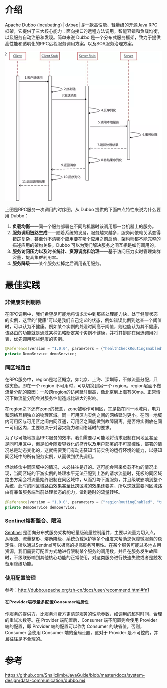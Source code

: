 # 介绍

Apache Dubbo (incubating) |ˈdʌbəʊ| 是一款高性能、轻量级的开源Java RPC 框架，它提供了三大核心能力：面向接口的远程方法调用，智能容错和负载均衡，以及服务自动注册和发现。简单来说 Dubbo 是一个分布式服务框架，致力于提供高性能和透明化的RPC远程服务调用方案，以及SOA服务治理方案。

![dubbo](/img/dubbo.jpeg)

上图是RPC服务一次调用的时序图。从 Dubbo 提供的下面四点特性来说为什么要用 Dubbo：

1. **负载均衡**——同一个服务部署在不同的机器时该调用那一台机器上的服务。
2. **服务调用链路生成**——随着系统的发展，服务越来越多，服务间依赖关系变得错踪复杂，甚至分不清哪个应用要在哪个应用之前启动，架构师都不能完整的描述应用的架构关系。Dubbo 可以为我们解决服务之间互相是如何调用的。
3. **服务访问压力以及时长统计、资源调度和治理**——基于访问压力实时管理集群容量，提高集群利用率。
4. **服务降级**——某个服务挂掉之后调用备用服务。

# 最佳实践

### 非健康实例剔除

在RPC调用中，我们希望尽可能地将请求命中到那些处理能力快、处于健康状态的实例，这里的"健康"可以是我们自己定义的状态，例如错误比例到达某一个阈值时，可以认为不健康。例如某个实例的处理时间高于阈值，则也能认为其不健康。该路由的功能就是通过某种策略断定某个实例不健康，并将其排除在候选调用列表，优先调用那些健康的实例。

```java
@Reference(version = "1.0.0", parameters = {"healthCheckRoutingEnabled", "true"})
private DemoService demoService;
```

### 同区域路由

在RPC服务中，region是地区概念，如北京、上海、深圳等，不做流量分配，只做灾备。即在一个 region 不可用时，可以切换到另一个 region。region层面不做流量分配的原因：一般跨region的访问延时很高，像北京到上海有30ms。正常情况下做流量分配会对服务性能造成比较大的影响。

 在region之下还有zone的概念，zone被称作可用区，其是指在同一地域内，电力和网络互相独立的物理区域。同一可用区内实例之间的网络延时更小。在同一地域内可用区与可用区之间内网互通，可用区之间能做到故障隔离。是否将实例放在同一可用区内，主要取决于对容灾能力和网络延时的要求。

为了尽可能地提高RPC服务的效率，我们需要尽可能地将请求限制在同地区甚至是同可用区中，但是如今随着容器化的盛行以及用户部署的不可掌控性，部署的情况总是动态变化的，这就需要我们有动态获知当前实例的运行环境的能力，以感知同区域中的所有服务实例，从而做到优先调用。

但始终命中同区域中的情况，未必往往是好的。这可能会带来负载不均的情况出现，当同区域的下游实例的处理水平无法匹配到上游的请求流量时，死板的同区域路由方案会将流量始终限制在同区域中，从而打垮下游服务，并且级联影响到整个系统，此时的同区域路由效果甚至比跨区域的效果还要差，所以这就需要同区域路由有兼备服务端当前处理状态的能力，做到适时的流量转移。

```java
@Reference(version = "1.0.0", parameters = {"regionRoutingEnabled", "true"，"zoneRoutingEnabled", "true"})
private DemoService demoService;
```

### Sentinel熔断整合、限流

[Sentinel](https://github.com/alibaba/Sentinel/wiki/主页) 是面向分布式服务架构的轻量级流量控制组件，主要以流量为切入点，从限流、流量整形、熔断降级、系统负载保护等多个维度来帮助您保障微服务的稳定性。所以通过Sentinel可以极高的提高服务可用性。在某个服务可能过多地占用资源，我们需要可配置方式地进行限制某个服务的调用数，并且在服务发生故障时，不级联影响到其他核心功能的正常使用，对这类服务进行快速失败或者是触发备用降级功能。

### 使用配置管理

参考：http://dubbo.apache.org/zh-cn/docs/user/recommend.html#fn1

#### 在Provider端尽量多配置Consumer端属性

作服务的提供方，比服务消费方更清楚服务的性能参数，如调用的超时时间、合理的重试次数等。在 Provider 端配置后，Consumer 端不配置则会使用 Provider 端的配置，即 Provider 端的配置可以作为 Consumer 的缺省值。否则，Consumer 会使用 Consumer 端的全局设置，这对于 Provider 是不可控的，并且往往是不合理的。

# 参考

https://github.com/Snailclimb/JavaGuide/blob/master/docs/system-design/data-communication/dubbo.md